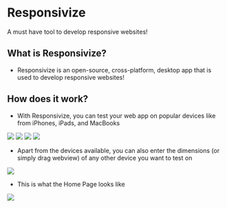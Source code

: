 # Responsivize
A must have tool to develop responsive websites!

## What is Responsivize?
- Responsivize is an open-source, cross-platform, desktop app that is used to develop responsive websites!

## How does it work?
- With Responsivize, you can test your web app on popular devices like from iPhones, iPads, and MacBooks

![](https://github.com/virejdasani/Responsivize/blob/master/docs/assets/MobileGithub.png)
![](https://github.com/virejdasani/Responsivize/blob/master/docs/assets/TabletsGithub1.png)
![](https://github.com/virejdasani/Responsivize/blob/master/docs/assets/TabletsGithub2.png)
![](https://github.com/virejdasani/Responsivize/blob/master/docs/assets/Laptops1.png)

- Apart from the devices available, you can also enter the dimensions (or simply drag webview) of any other device you want to test on

![](https://github.com/virejdasani/Responsivize/blob/master/docs/assets/CustomSize.png)

- This is what the Home Page looks like

![](https://github.com/virejdasani/Responsivize/blob/master/docs/assets/HomePage.png)

